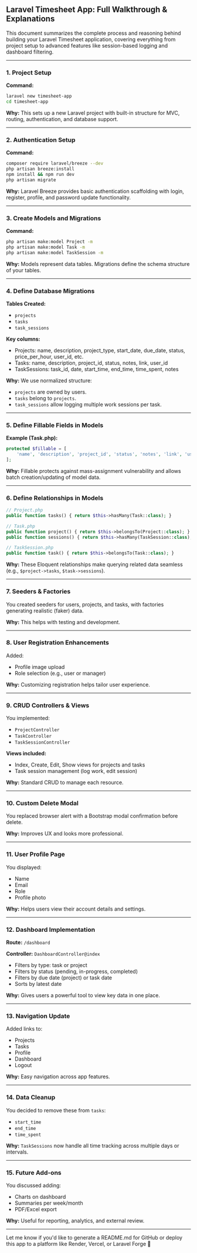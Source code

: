## Laravel Timesheet App: Full Walkthrough & Explanations

This document summarizes the complete process and reasoning behind building your Laravel Timesheet application, covering everything from project setup to advanced features like session-based logging and dashboard filtering.

---

### 1. Project Setup

**Command:**
```bash
laravel new timesheet-app
cd timesheet-app
```

**Why:** This sets up a new Laravel project with built-in structure for MVC, routing, authentication, and database support.

---

### 2. Authentication Setup

**Command:**
```bash
composer require laravel/breeze --dev
php artisan breeze:install
npm install && npm run dev
php artisan migrate
```

**Why:** Laravel Breeze provides basic authentication scaffolding with login, register, profile, and password update functionality.

---

### 3. Create Models and Migrations

**Command:**
```bash
php artisan make:model Project -m
php artisan make:model Task -m
php artisan make:model TaskSession -m
```

**Why:** Models represent data tables. Migrations define the schema structure of your tables.

---

### 4. Define Database Migrations

**Tables Created:**
- `projects`
- `tasks`
- `task_sessions`

**Key columns:**
- Projects: name, description, project_type, start_date, due_date, status, price_per_hour, user_id, etc.
- Tasks: name, description, project_id, status, notes, link, user_id
- TaskSessions: task_id, date, start_time, end_time, time_spent, notes

**Why:** We use normalized structure:
- `projects` are owned by users.
- `tasks` belong to `projects`.
- `task_sessions` allow logging multiple work sessions per task.

---

### 5. Define Fillable Fields in Models

**Example (Task.php):**
```php
protected $fillable = [
    'name', 'description', 'project_id', 'status', 'notes', 'link', 'user_id'
];
```

**Why:** Fillable protects against mass-assignment vulnerability and allows batch creation/updating of model data.

---

### 6. Define Relationships in Models

```php
// Project.php
public function tasks() { return $this->hasMany(Task::class); }

// Task.php
public function project() { return $this->belongsTo(Project::class); }
public function sessions() { return $this->hasMany(TaskSession::class); }

// TaskSession.php
public function task() { return $this->belongsTo(Task::class); }
```

**Why:** These Eloquent relationships make querying related data seamless (e.g., `$project->tasks`, `$task->sessions`).

---

### 7. Seeders & Factories

You created seeders for users, projects, and tasks, with factories generating realistic (faker) data.

**Why:** This helps with testing and development.

---

### 8. User Registration Enhancements

Added:
- Profile image upload
- Role selection (e.g., user or manager)

**Why:** Customizing registration helps tailor user experience.

---

### 9. CRUD Controllers & Views

You implemented:
- `ProjectController`
- `TaskController`
- `TaskSessionController`

**Views included:**
- Index, Create, Edit, Show views for projects and tasks
- Task session management (log work, edit session)

**Why:** Standard CRUD to manage each resource.

---

### 10. Custom Delete Modal

You replaced browser alert with a Bootstrap modal confirmation before delete.

**Why:** Improves UX and looks more professional.

---

### 11. User Profile Page

You displayed:
- Name
- Email
- Role
- Profile photo

**Why:** Helps users view their account details and settings.

---

### 12. Dashboard Implementation

**Route:** `/dashboard`

**Controller:** `DashboardController@index`
- Filters by type: task or project
- Filters by status (pending, in-progress, completed)
- Filters by due date (project) or task date
- Sorts by latest date

**Why:** Gives users a powerful tool to view key data in one place.

---

### 13. Navigation Update

Added links to:
- Projects
- Tasks
- Profile
- Dashboard
- Logout

**Why:** Easy navigation across app features.

---

### 14. Data Cleanup

You decided to remove these from `tasks`:
- `start_time`
- `end_time`
- `time_spent`

**Why:** `TaskSessions` now handle all time tracking across multiple days or intervals.

---

### 15. Future Add-ons

You discussed adding:
- Charts on dashboard
- Summaries per week/month
- PDF/Excel export

**Why:** Useful for reporting, analytics, and external review.

---

Let me know if you'd like to generate a README.md for GitHub or deploy this app to a platform like Render, Vercel, or Laravel Forge 🚀

